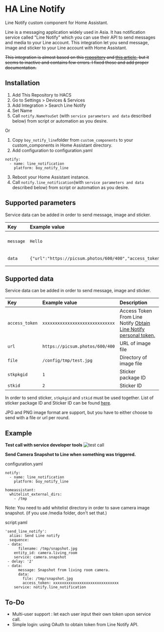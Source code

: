 # HA Line Notify
Line Notify custom component for Home Assistant.

Line is a messaging application widely used in Asia. It has notification service called "Line Notify" which you can use their API to send messages and media to your Line account. This integration let you send message, image and sticker to your Line account with Home Assistant.

~~This integration is almost based on this [repository](https://github.com/yun-s-oh/Homeassistant/tree/master/custom_components/notify_line) and [this article](https://community.home-assistant.io/t/line-notify-api-integration/56328), but it seems to inactive and contains few errors. I fixed those and add proper documentation.~~

## Installation
 1. Add This Repository to HACS
 2. Go to Settings > Devices & Services
 3. Add Integration > Search Line Notify
 4. Set Name
 5. Call `notify.NameYouSet` (with `service parameters and data` described below) from script or automation as you desire.

 Or
 
 1. Copy `boy_notify_line`folder from `custom_components` to your custom_components in Home Assistant directory.
 2. Add configuration to configuration.yaml
```
notify:
  - name: line_notification
    platform: boy_notify_line
 ```
3. Reboot your Home Assistant instance.
4. Call `notify.line_notification`(with `service parameters and data` described below) from script or automation as you desire.

## Supported parameters
Service data can be added in order to send message, image and sticker.

| Key            | Example value                                                                            | Description                        |
|:---------------|:-----------------------------------------------------------------------------------------|:-----------------------------------|
| `message `     | `Hello`                                                                                  | Message to be sent out to recipient|
| `data `        | `{"url":"https://picsum.photos/600/400","access_token":"xxxxxxxxxxxxxxxxxxxxxxxxxxxxx"}` | data to be send to line            |

## Supported data
Service data can be added in order to send message, image and sticker.

| Key            | Example value                   | Description                   |
|:---------------|:--------------------------------|:------------------------------|
| `access_token` | `xxxxxxxxxxxxxxxxxxxxxxxxxxxxx` | Access Token From Line Notify [Obtain Line Notify personal token.](https://notify-bot.line.me/en/) |
| `url`          | `https://picsum.photos/600/400` | URL of image file             |
| `file`         | `/config/tmp/test.jpg`          | Directory of image file       |
| `stkpkgid`     | `1`                             | Sticker package ID            |
| `stkid`        | `2`                             | Sticker ID                    |

In order to send sticker, `stkpkgid` and `stkid` must be used together. List of sticker package ID and Sticker ID can be found [here](https://devdocs.line.me/files/sticker_list.pdf).

JPG and PNG image format are support, but you have to either choose to send with a file or url per round. 


## Example
**Test call with service developer tools**
![test call](https://raw.githubusercontent.com/maxmacstn/HA-Line-Notify/master/sample_show.png)


**Send Camera Snapshot to Line when something was triggered.**

configuration.yaml
```
notify:
  - name: line_notification
    platform: boy_notify_line
    
homeassistant:
  whitelist_external_dirs:
    - /tmp
 ```
Note: You need to add whitelist directory in order to save camera image snapshot. (if you use /media folder, don't set that.)


script.yaml
```
'send_line_notify':
  alias: Send Line notify
  sequence:
 - data:
      filename: /tmp/snapshot.jpg
    entity_id: camera.living_room
    service: camera.snapshot
 - delay: '2'
 - data:
      message: Snapshot from living room camera.
      data:
        file: /tmp/snapshot.jpg
        access_token: xxxxxxxxxxxxxxxxxxxxxxxxxxxxxx
    service: notify.line_notification
```
## To-Do
 - Multi-user support : let each user input their own token upon service call.
 - Simple login: using OAuth to obtain token from Line Notify API.
